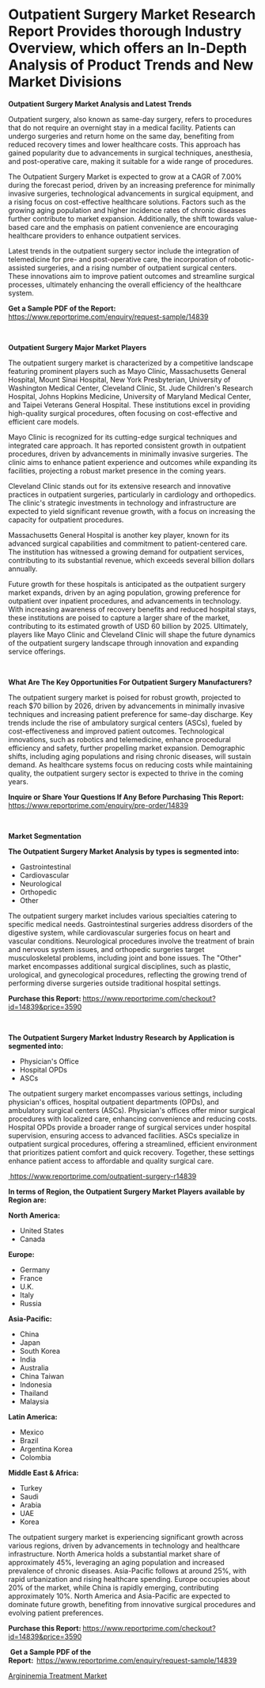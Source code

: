 <p><h1>Outpatient Surgery Market Research Report Provides thorough Industry Overview, which offers an In-Depth Analysis of Product Trends and New Market Divisions</h1></p><p><strong>Outpatient Surgery Market Analysis and Latest Trends</strong></p>
<p><p>Outpatient surgery, also known as same-day surgery, refers to procedures that do not require an overnight stay in a medical facility. Patients can undergo surgeries and return home on the same day, benefiting from reduced recovery times and lower healthcare costs. This approach has gained popularity due to advancements in surgical techniques, anesthesia, and post-operative care, making it suitable for a wide range of procedures.</p><p>The Outpatient Surgery Market is expected to grow at a CAGR of 7.00% during the forecast period, driven by an increasing preference for minimally invasive surgeries, technological advancements in surgical equipment, and a rising focus on cost-effective healthcare solutions. Factors such as the growing aging population and higher incidence rates of chronic diseases further contribute to market expansion. Additionally, the shift towards value-based care and the emphasis on patient convenience are encouraging healthcare providers to enhance outpatient services.</p><p>Latest trends in the outpatient surgery sector include the integration of telemedicine for pre- and post-operative care, the incorporation of robotic-assisted surgeries, and a rising number of outpatient surgical centers. These innovations aim to improve patient outcomes and streamline surgical processes, ultimately enhancing the overall efficiency of the healthcare system.</p></p>
<p><strong>Get a Sample PDF of the Report:&nbsp;</strong> <a href="https://www.reportprime.com/enquiry/request-sample/14839?utm_campaign=3212&utm_medium=2&utm_source=Github&utm_content=ia&utm_term=20032025&utm_id=outpatient-surgery">https://www.reportprime.com/enquiry/request-sample/14839</a></p>
<p>&nbsp;</p>
<p><strong>Outpatient Surgery Major Market Players</strong></p>
<p><p>The outpatient surgery market is characterized by a competitive landscape featuring prominent players such as Mayo Clinic, Massachusetts General Hospital, Mount Sinai Hospital, New York Presbyterian, University of Washington Medical Center, Cleveland Clinic, St. Jude Children's Research Hospital, Johns Hopkins Medicine, University of Maryland Medical Center, and Taipei Veterans General Hospital. These institutions excel in providing high-quality surgical procedures, often focusing on cost-effective and efficient care models.</p><p>Mayo Clinic is recognized for its cutting-edge surgical techniques and integrated care approach. It has reported consistent growth in outpatient procedures, driven by advancements in minimally invasive surgeries. The clinic aims to enhance patient experience and outcomes while expanding its facilities, projecting a robust market presence in the coming years.</p><p>Cleveland Clinic stands out for its extensive research and innovative practices in outpatient surgeries, particularly in cardiology and orthopedics. The clinic's strategic investments in technology and infrastructure are expected to yield significant revenue growth, with a focus on increasing the capacity for outpatient procedures.</p><p>Massachusetts General Hospital is another key player, known for its advanced surgical capabilities and commitment to patient-centered care. The institution has witnessed a growing demand for outpatient services, contributing to its substantial revenue, which exceeds several billion dollars annually.</p><p>Future growth for these hospitals is anticipated as the outpatient surgery market expands, driven by an aging population, growing preference for outpatient over inpatient procedures, and advancements in technology. With increasing awareness of recovery benefits and reduced hospital stays, these institutions are poised to capture a larger share of the market, contributing to its estimated growth of USD 60 billion by 2025. Ultimately, players like Mayo Clinic and Cleveland Clinic will shape the future dynamics of the outpatient surgery landscape through innovation and expanding service offerings.</p></p>
<p>&nbsp;</p>
<p><strong>What Are The Key Opportunities For Outpatient Surgery Manufacturers?</strong></p>
<p><p>The outpatient surgery market is poised for robust growth, projected to reach $70 billion by 2026, driven by advancements in minimally invasive techniques and increasing patient preference for same-day discharge. Key trends include the rise of ambulatory surgical centers (ASCs), fueled by cost-effectiveness and improved patient outcomes. Technological innovations, such as robotics and telemedicine, enhance procedural efficiency and safety, further propelling market expansion. Demographic shifts, including aging populations and rising chronic diseases, will sustain demand. As healthcare systems focus on reducing costs while maintaining quality, the outpatient surgery sector is expected to thrive in the coming years.</p></p>
<p><strong>Inquire or Share Your Questions If Any Before Purchasing This Report:</strong> <a href="https://www.reportprime.com/enquiry/pre-order/14839?utm_campaign=3212&utm_medium=2&utm_source=Github&utm_content=ia&utm_term=20032025&utm_id=outpatient-surgery">https://www.reportprime.com/enquiry/pre-order/14839</a></p>
<p>&nbsp;</p>
<p><strong>Market Segmentation</strong></p>
<p><strong>The Outpatient Surgery Market Analysis by types is segmented into:</strong></p>
<p><ul><li>Gastrointestinal</li><li>Cardiovascular</li><li>Neurological</li><li>Orthopedic</li><li>Other</li></ul></p>
<p><p>The outpatient surgery market includes various specialties catering to specific medical needs. Gastrointestinal surgeries address disorders of the digestive system, while cardiovascular surgeries focus on heart and vascular conditions. Neurological procedures involve the treatment of brain and nervous system issues, and orthopedic surgeries target musculoskeletal problems, including joint and bone issues. The "Other" market encompasses additional surgical disciplines, such as plastic, urological, and gynecological procedures, reflecting the growing trend of performing diverse surgeries outside traditional hospital settings.</p></p>
<p><strong>Purchase this Report:&nbsp;</strong><a href="https://www.reportprime.com/checkout?id=14839&price=3590&utm_campaign=3212&utm_medium=2&utm_source=Github&utm_content=ia&utm_term=20032025&utm_id=outpatient-surgery">https://www.reportprime.com/checkout?id=14839&price=3590</a></p>
<p>&nbsp;</p>
<p><strong>The Outpatient Surgery Market Industry Research by Application is segmented into:</strong></p>
<p><ul><li>Physician's Office</li><li>Hospital OPDs</li><li>ASCs</li></ul></p>
<p><p>The outpatient surgery market encompasses various settings, including physician's offices, hospital outpatient departments (OPDs), and ambulatory surgical centers (ASCs). Physician's offices offer minor surgical procedures with localized care, enhancing convenience and reducing costs. Hospital OPDs provide a broader range of surgical services under hospital supervision, ensuring access to advanced facilities. ASCs specialize in outpatient surgical procedures, offering a streamlined, efficient environment that prioritizes patient comfort and quick recovery. Together, these settings enhance patient access to affordable and quality surgical care.</p></p>
<p><a href="https://www.reportprime.com/outpatient-surgery-r14839?utm_campaign=3212&utm_medium=2&utm_source=Github&utm_content=ia&utm_term=20032025&utm_id=outpatient-surgery">&nbsp;https://www.reportprime.com/outpatient-surgery-r14839</a></p>
<p><strong>In terms of Region, the Outpatient Surgery Market Players available by Region are:</strong></p>
<p>
    <p> <strong> North America: </strong>
        <ul>
            <li>United States</li>
            <li>Canada</li>
        </ul>
        </p> 
    <p> <strong> Europe: </strong>
        <ul>
            <li>Germany</li>
            <li>France</li>
            <li>U.K.</li>
            <li>Italy</li>
            <li>Russia</li>
        </ul>
        </p> 
    <p> <strong> Asia-Pacific: </strong>
        <ul>
            <li>China</li>
            <li>Japan</li>
            <li>South Korea</li>
            <li>India</li>
            <li>Australia</li>
            <li>China Taiwan</li>
            <li>Indonesia</li>
            <li>Thailand</li>
            <li>Malaysia</li>
        </ul>
        </p> 
    <p> <strong> Latin America: </strong>
        <ul>
            <li>Mexico</li>
            <li>Brazil</li>
            <li>Argentina Korea</li>
            <li>Colombia</li>
        </ul>
        </p> 
    <p> <strong> Middle East & Africa: </strong>
        <ul>
            <li>Turkey</li>
            <li>Saudi</li>
            <li>Arabia</li>
            <li>UAE</li>
            <li>Korea</li>
        </ul>
    </p>
    </p>
<p><p>The outpatient surgery market is experiencing significant growth across various regions, driven by advancements in technology and healthcare infrastructure. North America holds a substantial market share of approximately 45%, leveraging an aging population and increased prevalence of chronic diseases. Asia-Pacific follows at around 25%, with rapid urbanization and rising healthcare spending. Europe occupies about 20% of the market, while China is rapidly emerging, contributing approximately 10%. North America and Asia-Pacific are expected to dominate future growth, benefiting from innovative surgical procedures and evolving patient preferences.</p></p>
<p><strong>Purchase this Report: </strong><a href="https://www.reportprime.com/checkout?id=14839&price=3590&utm_campaign=3212&utm_medium=2&utm_source=Github&utm_content=ia&utm_term=20032025&utm_id=outpatient-surgery">https://www.reportprime.com/checkout?id=14839&price=3590</a></p>
<p>&nbsp;<strong>Get a Sample PDF of the Report:&nbsp;&nbsp;</strong><a href="https://www.reportprime.com/enquiry/request-sample/14839?utm_campaign=3212&utm_medium=2&utm_source=Github&utm_content=ia&utm_term=20032025&utm_id=outpatient-surgery">https://www.reportprime.com/enquiry/request-sample/14839</a></p>
<p><strong></strong></p>
<p><p><a href="https://github.com/sharphadan/Market-Research-Report-List-1/blob/main/argininemia-treatment-market.md?utm_campaign=3212&utm_medium=2&utm_source=Github&utm_content=ia&utm_term=20032025&utm_id=outpatient-surgery">Argininemia Treatment Market</a></p></p>